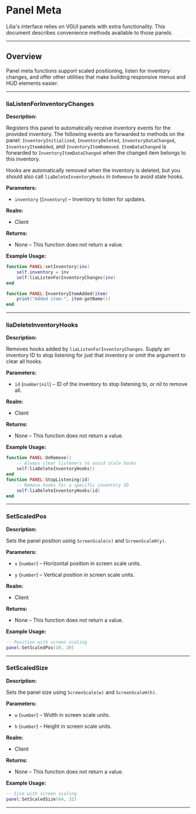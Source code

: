 # Panel Meta

Lilia's interface relies on VGUI panels with extra functionality. This document describes convenience methods available to those panels.

---

## Overview

Panel meta functions support scaled positioning, listen for inventory changes, and offer other utilities that make building responsive menus and HUD elements easier.

---

### liaListenForInventoryChanges

**Description:**

Registers this panel to automatically receive inventory events for the provided inventory. The following events are forwarded to methods on the panel: `InventoryInitialized`, `InventoryDeleted`, `InventoryDataChanged`, `InventoryItemAdded`, and `InventoryItemRemoved`. `ItemDataChanged` is forwarded to `InventoryItemDataChanged` when the changed item belongs to this inventory.

Hooks are automatically removed when the inventory is deleted, but you should also call `liaDeleteInventoryHooks` in `OnRemove` to avoid stale hooks.

**Parameters:**

* `inventory` (`Inventory`) – Inventory to listen for updates.

**Realm:**

* Client

**Returns:**

* None – This function does not return a value.

**Example Usage:**

```lua
function PANEL:setInventory(inv)
    self.inventory = inv
    self:liaListenForInventoryChanges(inv)
end

function PANEL:InventoryItemAdded(item)
    print("Added item:", item:getName())
end
```

---

### liaDeleteInventoryHooks

**Description:**

Removes hooks added by `liaListenForInventoryChanges`. Supply an inventory ID to stop listening for just that inventory or omit the argument to clear all hooks.

**Parameters:**

* `id` (`number|nil`) – ID of the inventory to stop listening to, or nil to remove all.

**Realm:**

* Client

**Returns:**

* None – This function does not return a value.

**Example Usage:**

```lua
function PANEL:OnRemove()
    -- Always clear listeners to avoid stale hooks
    self:liaDeleteInventoryHooks()
end
function PANEL:StopListening(id)
    -- Remove hooks for a specific inventory ID
    self:liaDeleteInventoryHooks(id)
end
```

---


### SetScaledPos

**Description:**

Sets the panel position using `ScreenScale(x)` and `ScreenScaleH(y)`.

**Parameters:**

* `x` (`number`) – Horizontal position in screen scale units.

* `y` (`number`) – Vertical position in screen scale units.

**Realm:**

* Client

**Returns:**

* None – This function does not return a value.

**Example Usage:**

```lua
-- Position with screen scaling
panel:SetScaledPos(10, 20)
```

---

### SetScaledSize

**Description:**

Sets the panel size using `ScreenScale(w)` and `ScreenScaleH(h)`.

**Parameters:**

* `w` (`number`) – Width in screen scale units.

* `h` (`number`) – Height in screen scale units.

**Realm:**

* Client

**Returns:**

* None – This function does not return a value.

**Example Usage:**

```lua
-- Size with screen scaling
panel:SetScaledSize(64, 32)
```

---
